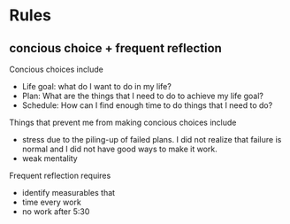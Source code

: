 # Rules

## concious choice + frequent reflection

Concious choices include

- Life goal: what do I want to do in my life?
- Plan: What are the things that I need to do to achieve my life goal?
- Schedule: How can I find enough time to do things that I need to do?

Things that prevent me from making concious choices include

- stress due to the piling-up of failed plans. I did not realize that failure is normal and I did not have good ways to make it work.
- weak mentality 

Frequent reflection requires

- identify measurables that 
- time every work
- no work after 5:30

